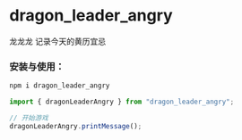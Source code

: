 # dragon_leader_angry
龙龙龙 记录今天的黄历宜忌

 
### 安装与使用：

``` js
npm i dragon_leader_angry

import { dragonLeaderAngry } from "dragon_leader_angry";

// 开始游戏  
dragonLeaderAngry.printMessage();  
  
 

